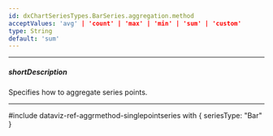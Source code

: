 ```yaml
---
id: dxChartSeriesTypes.BarSeries.aggregation.method
acceptValues: 'avg' | 'count' | 'max' | 'min' | 'sum' | 'custom'
type: String
default: 'sum'
---
```

---
##### shortDescription
Specifies how to aggregate series points.

---
#include dataviz-ref-aggrmethod-singlepointseries with {
    seriesType: "Bar"
}
